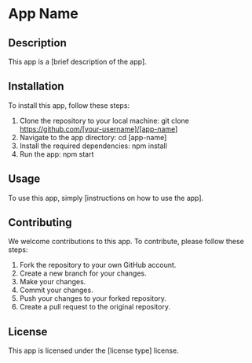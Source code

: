 # App Name

## Description

This app is a [brief description of the app].

## Installation

To install this app, follow these steps:

1. Clone the repository to your local machine:
git clone https://github.com/[your-username]/[app-name]
2. Navigate to the app directory:
cd [app-name]
3. Install the required dependencies:
npm install
4. Run the app:
npm start
## Usage

To use this app, simply [instructions on how to use the app].

## Contributing

We welcome contributions to this app. To contribute, please follow these steps:

1. Fork the repository to your own GitHub account.
2. Create a new branch for your changes.
3. Make your changes.
4. Commit your changes.
5. Push your changes to your forked repository.
6. Create a pull request to the original repository.

## License

This app is licensed under the [license type] license.